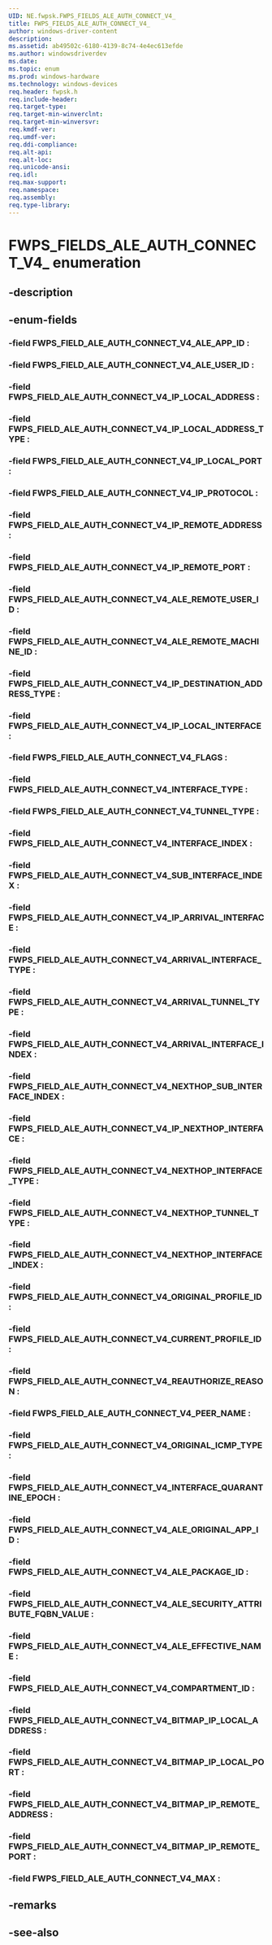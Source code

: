 ```yaml
---
UID: NE.fwpsk.FWPS_FIELDS_ALE_AUTH_CONNECT_V4_
title: FWPS_FIELDS_ALE_AUTH_CONNECT_V4_
author: windows-driver-content
description: 
ms.assetid: ab49502c-6180-4139-8c74-4e4ec613efde
ms.author: windowsdriverdev
ms.date: 
ms.topic: enum
ms.prod: windows-hardware
ms.technology: windows-devices
req.header: fwpsk.h
req.include-header:
req.target-type:
req.target-min-winverclnt:
req.target-min-winversvr:
req.kmdf-ver:
req.umdf-ver:
req.ddi-compliance:
req.alt-api:
req.alt-loc:
req.unicode-ansi:
req.idl:
req.max-support:
req.namespace:
req.assembly:
req.type-library:
---
```


# FWPS_FIELDS_ALE_AUTH_CONNECT_V4_ enumeration

## -description



## -enum-fields

### -field FWPS_FIELD_ALE_AUTH_CONNECT_V4_ALE_APP_ID : 
### -field FWPS_FIELD_ALE_AUTH_CONNECT_V4_ALE_USER_ID : 
### -field FWPS_FIELD_ALE_AUTH_CONNECT_V4_IP_LOCAL_ADDRESS : 
### -field FWPS_FIELD_ALE_AUTH_CONNECT_V4_IP_LOCAL_ADDRESS_TYPE : 
### -field FWPS_FIELD_ALE_AUTH_CONNECT_V4_IP_LOCAL_PORT : 
### -field FWPS_FIELD_ALE_AUTH_CONNECT_V4_IP_PROTOCOL : 
### -field FWPS_FIELD_ALE_AUTH_CONNECT_V4_IP_REMOTE_ADDRESS : 
### -field FWPS_FIELD_ALE_AUTH_CONNECT_V4_IP_REMOTE_PORT : 
### -field FWPS_FIELD_ALE_AUTH_CONNECT_V4_ALE_REMOTE_USER_ID : 
### -field FWPS_FIELD_ALE_AUTH_CONNECT_V4_ALE_REMOTE_MACHINE_ID : 
### -field FWPS_FIELD_ALE_AUTH_CONNECT_V4_IP_DESTINATION_ADDRESS_TYPE : 
### -field FWPS_FIELD_ALE_AUTH_CONNECT_V4_IP_LOCAL_INTERFACE : 
### -field FWPS_FIELD_ALE_AUTH_CONNECT_V4_FLAGS : 
### -field FWPS_FIELD_ALE_AUTH_CONNECT_V4_INTERFACE_TYPE : 
### -field FWPS_FIELD_ALE_AUTH_CONNECT_V4_TUNNEL_TYPE : 
### -field FWPS_FIELD_ALE_AUTH_CONNECT_V4_INTERFACE_INDEX : 
### -field FWPS_FIELD_ALE_AUTH_CONNECT_V4_SUB_INTERFACE_INDEX : 
### -field FWPS_FIELD_ALE_AUTH_CONNECT_V4_IP_ARRIVAL_INTERFACE : 
### -field FWPS_FIELD_ALE_AUTH_CONNECT_V4_ARRIVAL_INTERFACE_TYPE : 
### -field FWPS_FIELD_ALE_AUTH_CONNECT_V4_ARRIVAL_TUNNEL_TYPE : 
### -field FWPS_FIELD_ALE_AUTH_CONNECT_V4_ARRIVAL_INTERFACE_INDEX : 
### -field FWPS_FIELD_ALE_AUTH_CONNECT_V4_NEXTHOP_SUB_INTERFACE_INDEX : 
### -field FWPS_FIELD_ALE_AUTH_CONNECT_V4_IP_NEXTHOP_INTERFACE : 
### -field FWPS_FIELD_ALE_AUTH_CONNECT_V4_NEXTHOP_INTERFACE_TYPE : 
### -field FWPS_FIELD_ALE_AUTH_CONNECT_V4_NEXTHOP_TUNNEL_TYPE : 
### -field FWPS_FIELD_ALE_AUTH_CONNECT_V4_NEXTHOP_INTERFACE_INDEX : 
### -field FWPS_FIELD_ALE_AUTH_CONNECT_V4_ORIGINAL_PROFILE_ID : 
### -field FWPS_FIELD_ALE_AUTH_CONNECT_V4_CURRENT_PROFILE_ID : 
### -field FWPS_FIELD_ALE_AUTH_CONNECT_V4_REAUTHORIZE_REASON : 
### -field FWPS_FIELD_ALE_AUTH_CONNECT_V4_PEER_NAME : 
### -field FWPS_FIELD_ALE_AUTH_CONNECT_V4_ORIGINAL_ICMP_TYPE : 
### -field FWPS_FIELD_ALE_AUTH_CONNECT_V4_INTERFACE_QUARANTINE_EPOCH : 
### -field FWPS_FIELD_ALE_AUTH_CONNECT_V4_ALE_ORIGINAL_APP_ID : 
### -field FWPS_FIELD_ALE_AUTH_CONNECT_V4_ALE_PACKAGE_ID : 
### -field FWPS_FIELD_ALE_AUTH_CONNECT_V4_ALE_SECURITY_ATTRIBUTE_FQBN_VALUE : 
### -field FWPS_FIELD_ALE_AUTH_CONNECT_V4_ALE_EFFECTIVE_NAME : 
### -field FWPS_FIELD_ALE_AUTH_CONNECT_V4_COMPARTMENT_ID : 
### -field FWPS_FIELD_ALE_AUTH_CONNECT_V4_BITMAP_IP_LOCAL_ADDRESS : 
### -field FWPS_FIELD_ALE_AUTH_CONNECT_V4_BITMAP_IP_LOCAL_PORT : 
### -field FWPS_FIELD_ALE_AUTH_CONNECT_V4_BITMAP_IP_REMOTE_ADDRESS : 
### -field FWPS_FIELD_ALE_AUTH_CONNECT_V4_BITMAP_IP_REMOTE_PORT : 
### -field FWPS_FIELD_ALE_AUTH_CONNECT_V4_MAX : 

## -remarks

## -see-also